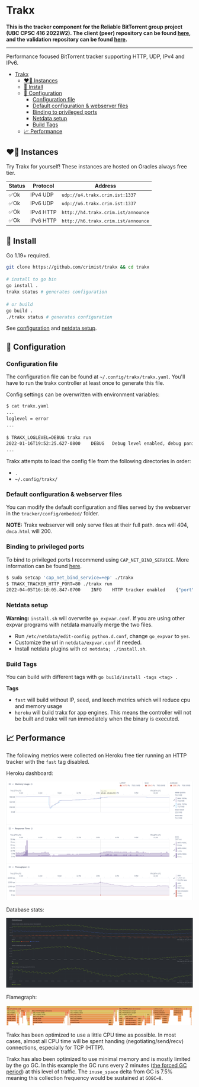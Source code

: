 # Trakx

**This is the tracker component for the Reliable BitTorrent group project (UBC CPSC 416 2022W2). The client (peer) repository can be found [here](https://github.com/kaiyyang/cpsc416_GroupProject_ReliableBT), and the validation repository can be found [here](https://github.com/Maxwell-Yang-2001/reliableBT-validation).**

<hr>

Performance focused BitTorrent tracker supporting HTTP, UDP, IPv4 and IPv6.

- [Trakx](#trakx)
  - [❤️‍🔥 Instances](#️-instances)
  - [🚀 Install](#-install)
  - [🔧 Configuration](#-configuration)
    - [Configuration file](#configuration-file)
    - [Default configuration & webserver files](#default-configuration--webserver-files)
    - [Binding to privileged ports](#binding-to-privileged-ports)
    - [Netdata setup](#netdata-setup)
    - [Build Tags](#build-tags)
  - [📈 Performance](#-performance)

## ❤️‍🔥 Instances

Try Trakx for yourself! These instances are hosted on Oracles always free tier.

| Status       | Protocol  | Address                             |
|--------------|-----------|-------------------------------------|
| ✅Ok         | IPv4 UDP  | `udp://u4.trakx.crim.ist:1337`      |
| ✅Ok         | IPv6 UDP  | `udp://u6.trakx.crim.ist:1337`      |
| ✅Ok         | IPv4 HTTP | `http://h4.trakx.crim.ist/announce` |
| ✅Ok         | IPv6 HTTP | `http://h6.trakx.crim.ist/announce` |

## 🚀 Install

Go 1.19+ required.

```sh
git clone https://github.com/crimist/trakx && cd trakx

# install to go bin
go install .
trakx status # generates configuration

# or build
go build .
./trakx status # generates configuration
```

See [configuration](#configuration) and [netdata setup](#netdata-setup).

## 🔧 Configuration

### Configuration file

The configuration file can be found at `~/.config/trakx/trakx.yaml`.
You'll have to run the trakx controller at least once to generate this file.

Config settings can be overwritten with environment variables:

```sh
$ cat trakx.yaml
...
loglevel = error
...

$ TRAKX_LOGLEVEL=DEBUG trakx run
2022-01-16T19:52:25.627-0800    DEBUG   Debug level enabled, debug panics are on
...
```

Trakx attempts to load the config file from the following directories in order:

* `.`
* `~/.config/trakx/`

### Default configuration & webserver files

You can modify the default configuration and files served by the webserver in the `tracker/config/embeded/` folder.

**NOTE:** Trakx webserver will only serve files at their full path. `dmca` will 404, `dmca.html` will 200.

### Binding to privileged ports

To bind to privileged ports I recommend using `CAP_NET_BIND_SERVICE`. More information can be found [here](https://stackoverflow.com/a/414258/6389542).

```sh
$ sudo setcap 'cap_net_bind_service=+ep' ./trakx
$ TRAKX_TRACKER_HTTP_PORT=80 ./trakx run
2022-04-05T16:18:05.847-0700    INFO    HTTP tracker enabled    {"port": 80}
```

### Netdata setup

**Warning:** `install.sh` will overwrite `go_expvar.conf`. If you are using other expvar programs with netdata manually merge the two files.

* Run `/etc/netdata/edit-config python.d.conf`, change `go_expvar` to `yes`.
* Customize the url in `netdata/expvar.conf` if needed.
* Install netdata plugins with `cd netdata; ./install.sh`.

### Build Tags

You can build with different tags with `go build/install -tags <tag> .`

**Tags**
* `fast` will build without IP, seed, and leech metrics which will reduce cpu and memory usage
* `heroku` will build trakx for app engines. This means the controller will not be built and trakx will run immediately when the binary is executed. 

## 📈 Performance

The following metrics were collected on Heroku free tier running an HTTP tracker with the `fast` tag disabled.

Heroku dashboard:

![performance](img/performance.png)

Database stats:

![performance](img/stats.png)

Flamegraph:

![flame](img/flame.png)

Trakx has been optimized to use a little CPU time as possible. In most cases, almost all CPU time will be spent handing (negotiating/send/recv) connections, especially for TCP (HTTP).

Trakx has also been optimized to use minimal memory and is mostly limited by the go GC. In this example the GC runs every 2 minutes ([the forced GC period](https://github.com/golang/go/blob/895b7c85addfffe19b66d8ca71c31799d6e55990/src/runtime/proc.go#L4481-L4486)) at this level of traffic. The `inuse_space` delta from GC is 7.5% meaning this collection frequency would be sustained at `GOGC=8`.
